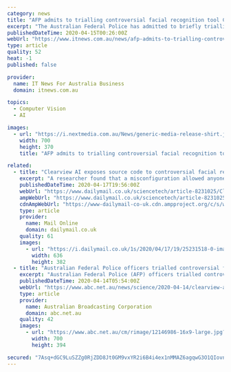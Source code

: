 ```yaml
---
category: news
title: "AFP admits to trialling controversial facial recognition tool Clearview AI"
excerpt: "The Australian Federal Police has admitted to briefly trialling the controversial facial recognition tool Clearview AI after initially denying that it had used the software. A “limited pilot” of the tool by the AFP-led Australian Centre to Counter Child Exploitation (ACCCE) was confirmed by the force in answers to questions on notice ..."
publishedDateTime: 2020-04-15T00:26:00Z
webUrl: "https://www.itnews.com.au/news/afp-admits-to-trialling-controversial-facial-recognition-tool-clearview-ai-546729"
type: article
quality: 52
heat: -1
published: false

provider:
  name: IT News For Australia Business
  domain: itnews.com.au

topics:
  - Computer Vision
  - AI

images:
  - url: "https://i.nextmedia.com.au/News/generic-media-release-shirt.jpg"
    width: 700
    height: 370
    title: "AFP admits to trialling controversial facial recognition tool Clearview AI"

related:
  - title: "Clearview AI exposes source code to controversial facial recognition app and company credentials"
    excerpt: "A researcher found that a misconfiguration allowed anyone to register as a new user and access the database containing Clearview's code regardless of whether they had entered password."
    publishedDateTime: 2020-04-17T19:56:00Z
    webUrl: "https://www.dailymail.co.uk/sciencetech/article-8231025/Clearview-AI-exposes-source-code-controversial-facial-recognition-app-company-credentials.html"
    ampWebUrl: "https://www.dailymail.co.uk/sciencetech/article-8231025/amp/Clearview-AI-exposes-source-code-controversial-facial-recognition-app-company-credentials.html"
    cdnAmpWebUrl: "https://www-dailymail-co-uk.cdn.ampproject.org/c/s/www.dailymail.co.uk/sciencetech/article-8231025/amp/Clearview-AI-exposes-source-code-controversial-facial-recognition-app-company-credentials.html"
    type: article
    provider:
      name: Mail Online
      domain: dailymail.co.uk
    quality: 61
    images:
      - url: "https://i.dailymail.co.uk/1s/2020/04/17/19/25231518-0-image-a-2_1587149037389.jpg"
        width: 636
        height: 382
  - title: "Australian Federal Police officers trialled controversial facial recognition tool Clearview AI"
    excerpt: "Australian Federal Police (AFP) officers trialled controversial facial recognition technology Clearview AI from late 2019, despite the agency initially denying any association with the company. Founded by Australian Hoan Ton-That, the New York-based start-up claims to have created a database that contains billions of images scraped from ..."
    publishedDateTime: 2020-04-14T05:54:00Z
    webUrl: "https://www.abc.net.au/news/science/2020-04-14/clearview-ai-facial-recognition-tech-australian-federal-police/12146894"
    type: article
    provider:
      name: Australian Broadcasting Corporation
      domain: abc.net.au
    quality: 42
    images:
      - url: "https://www.abc.net.au/cm/rimage/12146986-16x9-large.jpg?v=2"
        width: 700
        height: 394

secured: "7Asq+dGC9LuSZZg0RjZDD8Jt0GM9vxYR2i6B4i4ex1nMMAZ6agqwG3O1QIovn2apvS6qkZqLxiEbo7gq8Z+G9KV1dNYpeYtCVTdW+W4y6ps0+7FyYQ8FBV9HnrfJxkwX6Un9V/SX0hwBUJrT6roh8pFym/QfkT3R7M7BrZJ2Int8r1scXItp7MePebjHkZ9cip/ksANI2Tcff1+xJ/FGiwRK6INrSyqF1hz+YANzc2FuVKYKQHlPY1T9Nc4bawrkty4p9kXqPs9LMBRVkg0A/XK+0gC5MhmUft3/blHSzimEx4cxy1o6dD5JwQrfv4erHxbA3jGMqDBdFDUQnNvD+Ivk1fQE5La8BHqPrjVu9Cz0NngIIHyjacyM0plCz/LI4QR5xk8zcKB8+4MU/ViJQKGe5vHAPStqWtQwcngjyqERJdkAri0XlXwUBO3gThjqExGBAWXcmZlxnWgXbUjI48cqze5msygAN0L0eIXimXg=;BLlXFaEA7VU1fFUsyyVH2Q=="
---
```


